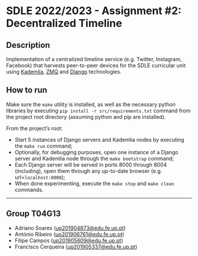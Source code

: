 # SDLE 2022/2023 - Assignment #2: Decentralized Timeline

## Description

Implementation of a centralized timeline service (e.g. Twitter, Instagram, Facebook) that harvests peer-to-peer devices for the SDLE curricular unit using [Kademlia](https://pdos.csail.mit.edu/~petar/papers/maymounkov-kademlia-lncs.pdf), [ZMQ](https://zeromq.org/) and [Django](https://www.djangoproject.com/) technologies.

## How to run

Make sure the `make` utility is installed, as well as the necessary python libraries by executing `pip install -r src/requirements.txt` command from the project root directory (assuming python and pip are installed).

From the project’s root:
- Start 5 instances of Django servers and Kademlia nodes by executing the `make run` command;
- Optionally, for debugging purposes, open one instance of a Django server and Kademlia node through the `make bootstrap` command;
- Each Django server will be served in ports 8000 through 8004 (including), open them through any up-to-date browser (e.g. url=`localhost:8000`);
- When done experimenting, execute the `make stop` and `make clean` commands.

---

## Group T04G13

- Adriano Soares (up201904873@edu.fe.up.pt)
- António Ribeiro (up201906761@edu.fe.up.pt)
- Filipe Campos (up201905609@edu.fe.up.pt)
- Francisco Cerqueira (up201905337@edu.fe.up.pt)
